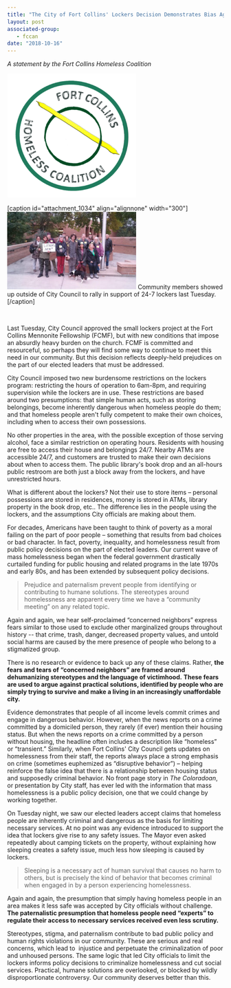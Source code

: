 ```yaml
---
title: "The City of Fort Collins' Lockers Decision Demonstrates Bias Against Homeless People"
layout: post
associated-group:
   - fccan
date: "2018-10-16"
---
```


_A statement by the Fort Collins Homeless Coalition_

[![](media/fchc_logo_color5-300x288-300x288.png)](http://fccan.org/event/fort-collins-homeless-coalition-general-meeting/attachment/fchc_logo_color5-300x288/)

\[caption id="attachment\_1034" align="alignnone" width="300"\][![](media/10-10-18-300x180.jpg)](http://fccan.org/uncategorized/the-city-of-fort-collins-lockers-decision-demonstrates-bias-against-homeless-people/attachment/10-10-18/) Community members showed up outside of City Council to rally in support of 24-7 lockers last Tuesday.\[/caption\]

 

Last Tuesday, City Council approved the small lockers project at the Fort Collins Mennonite Fellowship (FCMF), but with new conditions that impose an absurdly heavy burden on the church. FCMF is committed and resourceful, so perhaps they will find some way to continue to meet this need in our community. But this decision reflects deeply-held prejudices on the part of our elected leaders that must be addressed.

City Council imposed two new burdensome restrictions on the lockers program: restricting the hours of operation to 6am-8pm, and requiring supervision while the lockers are in use. These restrictions are based around two presumptions: that simple human acts, such as storing belongings, become inherently dangerous when homeless people do them; and that homeless people aren't fully competent to make their own choices, including when to access their own possessions.

No other properties in the area, with the possible exception of those serving alcohol, face a similar restriction on operating hours. Residents with housing are free to access their house and belongings 24/7. Nearby ATMs are accessible 24/7, and customers are trusted to make their own decisions about when to access them. The public library's book drop and an all-hours public restroom are both just a block away from the lockers, and have unrestricted hours.

What is different about the lockers? Not their use to store items – personal possessions are stored in residences, money is stored in ATMs, library property in the book drop, etc.. The difference lies in the people using the lockers, and the assumptions City officials are making about them.

For decades, Americans have been taught to think of poverty as a moral failing on the part of poor people – something that results from bad choices or bad character. In fact, poverty, inequality, and homelessness result from public policy decisions on the part of elected leaders. Our current wave of mass homelessness began when the federal government drastically curtailed funding for public housing and related programs in the late 1970s and early 80s, and has been extended by subsequent policy decisions.

> Prejudice and paternalism prevent people from identifying or contributing to humane solutions. The stereotypes around homelessness are apparent every time we have a “community meeting” on any related topic.

Again and again, we hear self-proclaimed “concerned neighbors” express fears similar to those used to exclude other marginalized groups throughout history -- that crime, trash, danger, decreased property values, and untold social harms are caused by the mere presence of people who belong to a stigmatized group.

There is no research or evidence to back up any of these claims. Rather, **the fears and tears of “concerned neighbors” are framed around dehumanizing stereotypes and the language of victimhood.** **These fears are used to argue against practical solutions, identified by people who are simply trying to survive and make a living in an increasingly unaffordable city.**

Evidence demonstrates that people of all income levels commit crimes and engage in dangerous behavior. However, when the news reports on a crime committed by a domiciled person, they rarely (if ever) mention their housing status. But when the news reports on a crime committed by a person without housing, the headline often includes a description like “homeless” or “transient.” Similarly, when Fort Collins' City Council gets updates on homelessness from their staff, the reports always place a strong emphasis on crime (sometimes euphemized as “disruptive behavior”) – helping reinforce the false idea that there is a relationship between housing status and supposedly criminal behavior. No front page story in _The Coloradoan_, or presentation by City staff, has ever led with the information that mass homelessness is a public policy decision, one that we could change by working together.

On Tuesday night, we saw our elected leaders accept claims that homeless people are inherently criminal and dangerous as the basis for limiting necessary services. At no point was any evidence introduced to support the idea that lockers give rise to any safety issues. The Mayor even asked repeatedly about camping tickets on the property, without explaining how sleeping creates a safety issue, much less how sleeping is caused by lockers.

> Sleeping is a necessary act of human survival that causes no harm to others, but is precisely the kind of behavior that becomes criminal when engaged in by a person experiencing homelessness.

Again and again, the presumption that simply having homeless people in an area makes it less safe was accepted by City officials without challenge. **The paternalistic presumption that homeless people need “experts” to regulate their access to necessary services received even less scrutiny.**

Stereotypes, stigma, and paternalism contribute to bad public policy and human rights violations in our community. These are serious and real concerns, which lead to  injustice and perpetuate the criminalization of poor and unhoused persons. The same logic that led City officials to limit the lockers informs policy decisions to criminalize homelessness and cut social services. Practical, humane solutions are overlooked, or blocked by wildly disproportionate controversy. Our community deserves better than this.
